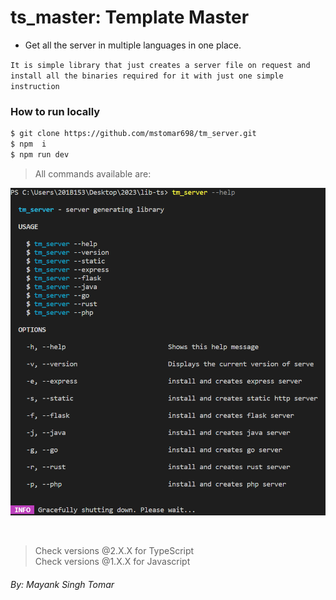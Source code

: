 # ts_master: Template Master

- Get all the server in multiple languages in one place.

`It is simple library that just creates a server file on request and install all the binaries required for it with just one simple instruction`

### How to run locally

```bash
$ git clone https://github.com/mstomar698/tm_server.git
$ npm  i
$ npm run dev
```

> All commands available are:

![Image](./src/assets/Screenshot%202023-01-08%20023000.png)

<br>

> Check versions @2.X.X for TypeScript <br>
> Check versions @1.X.X for Javascript

###### By: Mayank Singh Tomar
```
